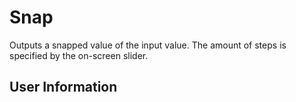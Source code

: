 # Snap
Outputs a snapped value of the input value. The amount of steps is specified by the on-screen slider.

## User Information